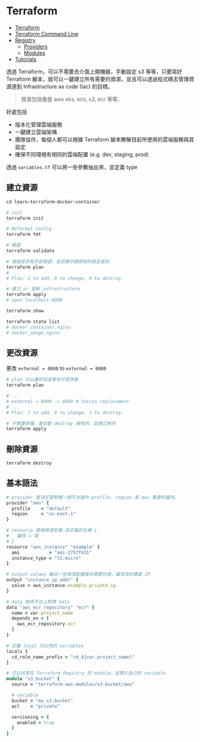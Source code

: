 # Terraform

* [Terraform](https://www.terraform.io/)
* [Terraform Command Line](https://www.terraform.io/cli/commands)
* [Registry](https://registry.terraform.io/)
  * [Providers](https://registry.terraform.io/browse/providers)
  * [Modules](https://registry.terraform.io/browse/modules)
* [Tutorials](https://learn.hashicorp.com/terraform?utm_source=terraform_io)

透過 Terraform，可以不需要去介面上開機器，手動設定 s3 等等，只要寫好 Terraform 腳本，就可以一鍵建立所有需要的資源，並且可以透過程式碼去管理資源達到 Infrastructure as code (Iac) 的目標。

> 資源包括像是 aws eks, ecs, s3, ecr 等等..

好處包括

* 版本化管理雲端服務
* 一鍵建立雲端架構
* 團隊協作，每個人都可以根據 Terraform 腳本瞭解目前所使用的雲端服務與其設定
* 確保不同環境有相同的雲端配置 (e.g. dev, staging, prod)

透過 `variables.tf` 可以將一些參數抽出來，並定義 type

## 建立資源

```ruby
cd learn-terraform-docker-container

# init
terraform init

# Reformat config
terraform fmt

# 驗證
terraform validate

# 檢查是否有符合期望，並且顯示跟現有的設定差別
terraform plan
# ...
# Plan: 2 to add, 0 to change, 0 to destroy.

# 建立 or 更新 infrastructure
terraform apply
# open localhost:8000

terraform show

terraform state list
# docker_container.nginx
# docker_image.nginx
```

## 更改資源

更改 `external = 8000` to `external = 8080`

```ruby
# plan 可以讓你知道會有什麼改動
terraform plan

# ...
# external = 8000 -> 8080 # forces replacement
# ...
# Plan: 1 to add, 0 to change, 1 to destroy.

# 不需要停機，會自動 destroy 現有的，並建立新的
terraform apply
```

## 刪除資源

```ruby
terraform destroy
```

## 基本語法

```ruby
# provider 是決定要對哪一個平台操作 profile, region 是 aws 需要的屬性。
provider "aws" {
  profile    = "default"
  region     = "us-east-1"
}

# resource 雲端資源名稱 自定義的名稱 {
#   屬性 = 值
# }
resource "aws_instance" "example" {
  ami           = "ami-2757f631"
  instance_type = "t2.micro"
}

# output values 輸出一些資源創建後你需要的值，最常見的像是 IP
output "instance_ip_addr" {
  value = aws_instance.example.private_ip
}

# data 取得平台上對應 data
data "aws_ecr_repository" "ecr" {
  name = var.project_name
  depends_on = [
    aws_ecr_repository.ecr
  ]
}

# 定義 local 可以用的 variables
locals {
  cd_role_name_prefix = "cd_${var.project_name}"
}

# 可以共享在 Terraform Registry 的 module，並帶入自己的 variable
module "s3_bucket" {
  source = "terraform-aws-modules/s3-bucket/aws"

  # variable
  bucket = "my-s3-bucket"
  acl    = "private"

  versioning = {
    enabled = true
  }
}
```
